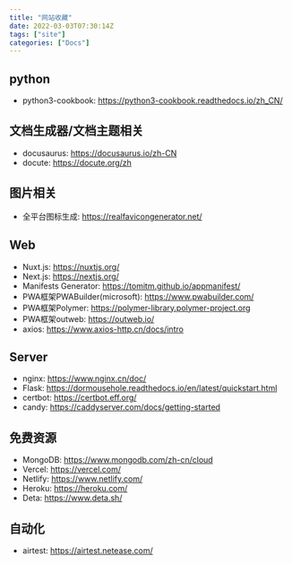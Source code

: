 ```yaml
---
title: "网站收藏"
date: 2022-03-03T07:30:14Z
tags: ["site"]
categories: ["Docs"]
---
```

## python
 - python3-cookbook: https://python3-cookbook.readthedocs.io/zh_CN/

## 文档生成器/文档主题相关
 - docusaurus: https://docusaurus.io/zh-CN
 - docute: https://docute.org/zh

## 图片相关
 - 全平台图标生成: https://realfavicongenerator.net/

## Web
 - Nuxt.js: https://nuxtjs.org/
 - Next.js: https://nextjs.org/
 - Manifests Generator: https://tomitm.github.io/appmanifest/
 - PWA框架PWABuilder(microsoft): https://www.pwabuilder.com/
 - PWA框架Polymer: https://polymer-library.polymer-project.org 
 - PWA框架outweb: https://outweb.io/
 - axios: https://www.axios-http.cn/docs/intro

## Server
 - nginx: https://www.nginx.cn/doc/
 - Flask: https://dormousehole.readthedocs.io/en/latest/quickstart.html
 - certbot: https://certbot.eff.org/
 - candy: https://caddyserver.com/docs/getting-started

##  免费资源
 - MongoDB: https://www.mongodb.com/zh-cn/cloud
 - Vercel: https://vercel.com/
 - Netlify: https://www.netlify.com/
 - Heroku: https://heroku.com/
 - Deta: https://www.deta.sh/

## 自动化
 - airtest: https://airtest.netease.com/
